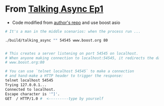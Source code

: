 # From [Talking Async Ep1](https://www.youtube.com/watch?v=icgnqFM-aY4)

- Code modified from [author's repo](https://github.com/chriskohlhoff/talking-async) and use boost asio

```bash
# It's a man in the middle scenarios: when the process run ...

./build/talking_async "" 54545 www.boost.org 80


# This creates a server listening on port 54545 on localhost.
# When anyone making connection to localhost:54545, it redirects the data to
# www.boost.org:80

# You can use `telnet localhost 54545` to make a connection
# and hand-make a HTTP header to trigger the response:
telnet localhost 54545
Trying 127.0.0.1...
Connected to localhost.
Escape character is '^]'.
GET  / HTTP/1.0 #  <---------type by yourself
```

